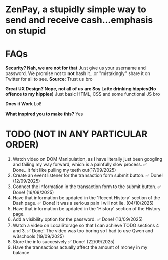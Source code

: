 # ZenPay, a stupidly simple way to send and receive cash...emphasis on stupid

# FAQs

**Security? Nah, we are not for that**
Just give us your username and password. We promise not to **not** hash it...or "mistakingly" share it on Twitter for all to see.
**Source:** Trust us bro

**Great UX Design? Nope, not all of us are Soy Latte drinking hippies(No offence to my hippies)**
Just basic HTML, CSS and some functional JS bro

**Does it Work**
Lol!

**What inspired you to make this?**
Yes

# TODO (NOT IN ANY PARTICULAR ORDER)
1. Watch video on DOM Manipulation, as I have literally just been googling and failing my way forward, which is a painfully slow process.  ✅ Done...it felt like pulling my teeth out(17/09/2025)
2. Create an event listener for the transaction form submit button. ✅ Done! (12/09/2025)
3. Connect the information in the transaction form to the submit button. ✅ Done! (16/09/2025)
4. Have that information be updated in the 'Recent History' section of the Dash page. ✅ Done! It was a serious pain I will not lie. (04/10/2025)
5. Have that information be updated in the 'History' section of the History page.
6. Add a visibility option for the password. ✅ Done! (13/09/2025)
7. Watch a video on LocalStorage so that I can achieve TODO sections 4 and 3. ✅ Done! The video was too boring so I had to use Qwen and w3schools (19/09/2025)
8. Store the info succesively  ✅ Done! (22/09/2025)
9. Have the transactions actually affect the amount of money in my balance

